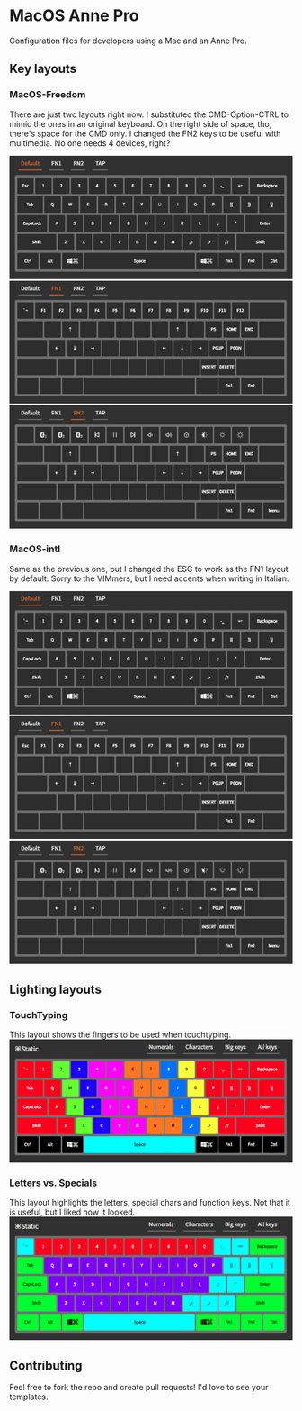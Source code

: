 # MacOS Anne Pro

Configuration files for developers using a Mac and an Anne Pro.

## Key layouts

### MacOS-Freedom

There are just two layouts right now. I substituted the CMD-Option-CTRL to mimic the ones in an original keyboard. On the right side of space, tho, there's space for the CMD only. I changed the FN2 keys to be useful with multimedia. No one needs 4 devices, right?

![default](./res/MacOS-Freedom-def.png)
![FN1](./res/MacOS-Freedom-F1.png)
![FN2](./res/MacOS-Freedom-F2.png)

### MacOS-intl

Same as the previous one, but I changed the ESC to work as the FN1 layout by default. Sorry to the VIMmers, but I need accents when writing in Italian.

![default](./res/MacOS-intl-def.png)
![FN1](./res/MacOS-intl-F1.png)
![FN2](./res/MacOS-intl-F2.png)

## Lighting layouts

### TouchTyping

This layout shows the fingers to be used when touchtyping.
![touchtyping](./res/TouchTyping.png)

### Letters vs. Specials

This layout highlights the letters, special chars and function keys. Not that it is useful, but I liked how it looked.
![lettersvsspecials](./res/LettersvsSpecials.png)

## Contributing

Feel free to fork the repo and create pull requests! I'd love to see your templates.
